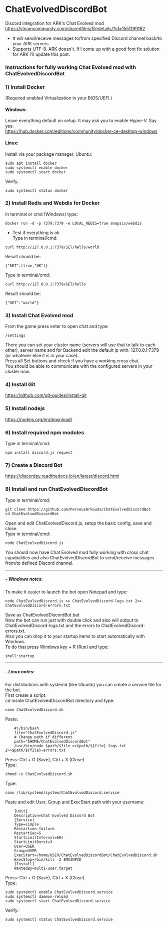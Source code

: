 # ChatEvolvedDiscordBot
Discord integration for ARK's Chat Evolved mod  
https://steamcommunity.com/sharedfiles/filedetails/?id=1551199162

- It will send/receive messages to/from specified Discord channel back/to your ARK servers
- Supports UTF-8. ARK doesn't. If I come up with a good font fix solution for ARK I'll update this post.

### Instructions for fully working Chat Evolved mod with ChatEvolvedDiscordBot
### 1) Install Docker
(Required enabled Virtualization in your BIOS/UEFI.)
#### Windows:
Leave everything default on setup. It may ask you to enable Hyper-V. Say yes.  
https://hub.docker.com/editions/community/docker-ce-desktop-windows
#### Linux:
Install via your package manager. Ubuntu:
```
sudo apt install docker
sudo systemctl enable docker
sudo systemctl start docker
```
Verify:
```
sudo systemctl status docker
```
### 2) Install Redis and Webdis for Docker
In terminal or cmd (Windows) type: 
```
docker run -d -p 7379:7379 -e LOCAL_REDIS=true anapsix/webdis
```
- Test if everything is ok  
Type in terminal/cmd: 
```
curl http://127.0.0.1:7379/SET/hello/world
```
Result should be:
```
{"SET":[true,"OK"]}
```
Type in terminal/cmd:
```
curl http://127.0.0.1:7379/GET/hello
```
Result should be:
```
{"GET":"world"}
```
### 3) Install Chat Evolved mod
From the game press enter to open chat and type:
```
/settings
```
There you can set your cluster name (servers will use that to talk to each other), server name and for Backend edit the default ip with: 127.0.0.1:7379 (or whatever else it is in your 
case).  
Press all Set buttons and check if you have a working cross chat.  
You should be able to communicate with the configured servers in your cluster now.
### 4) Install Git
https://github.com/git-guides/install-git
### 5) Install nodejs
https://nodejs.org/en/download/
### 6) Install required npm modules
Type in terminal/cmd:
```
npm install discord.js request
```
### 7) Create a Discord Bot
https://discordpy.readthedocs.io/en/latest/discord.html
### 8) Install and run ChatEvolvedDiscordBot
Type in terminal/cmd:
```
git clone https://github.com/PerseusArkouda/ChatEvolvedDiscordBot
cd ChatEvolvedDiscordBot
```
Open and edit ChatEvolvedDiscord.js, setup the basic config, save and close.  
Type in terminal/cmd:
```
node ChatEvolvedDiscord.js
```
You should now have Chat Evolved mod fully working with cross chat capabalities and also ChatEvolvedDiscordBot to send/receive messages from/to defined Discord channel. 
___

##### - **Windows notes:**
To make it easier to launch the bot open Notepad and type:
```
node ChatEvolvedDiscord.js >> ChatEvolvedDiscord-logs.txt 2>> ChatEvolvedDiscord-errors.txt
```
Save as ChatEvolvedDiscordBot.bat  
Now the bot can run just with double click and also will output to ChatEvolvedDiscord-logs.txt and the errors to ChatEvolvedDiscord-errors.txt.  
Also you can drop it to your startup items to start automatically with Windows.  
To do that press Windows key + R (Run) and type:
```
shell:startup
```
___

##### - **Linux notes:**
For distributions with systemd (like Ubuntu) you can create a service file for the bot.  
First create a script.  
cd inside ChatEvolvedDiscordBot directory and type:
```
nano ChatEvolvedDiscord.sh
```
Paste:
```
    #!/bin/bash
    file="ChatEvolvedDiscord.js"
    # Change path if different
    path="$HOME/ChatEvolvedDiscordBot"
    /usr/bin/node $path/$file >>$path/${file}-logs.txt 2>>$path/${file}-errors.txt
```
Press: Ctrl + O (Save), Ctrl + X (Close)  
Type:
```
chmod +x ChatEvolvedDiscord.sh
```
Type:
```
nano /lib/systemd/system/ChatEvolvedDiscord.service
```
Paste and edit User, Group and ExecStart path with your username:
```
    [Unit]
    Description=Chat Evolved Discord Bot
    [Service]
    Type=simple
    Restart=on-failure
    RestartSec=5
    StartLimitInterval=60s
    StartLimitBurst=3
    User=USER
    Group=USER
    ExecStart=/home/USER/ChatEvolvedDiscordBot/ChatEvolvedDiscord.sh
    ExecStop=/bin/kill -2 $MAINPID
    [Install]
    WantedBy=multi-user.target
```
Press: Ctrl + O (Save), Ctrl + X (Close)  
Type:
```
sudo systemctl enable ChatEvolvedDiscord.service
sudo systemctl daemon-reload
sudo systemctl start ChatEvolvedDiscord.service
```
Verify:
```
sudo systemctl status ChatEvolvedDiscord.service
```
